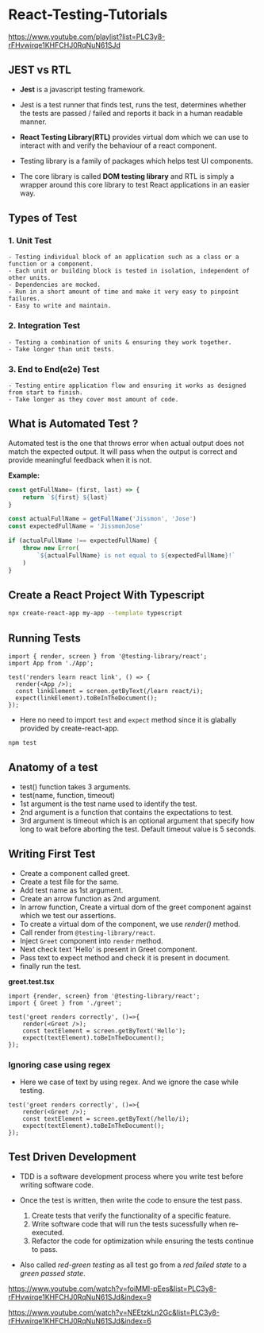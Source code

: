 # React-Testing-Tutorials
https://www.youtube.com/playlist?list=PLC3y8-rFHvwirqe1KHFCHJ0RqNuN61SJd

## JEST vs RTL

- **Jest** is a javascript testing framework.
- Jest is a test runner that finds test, runs the test, determines whether the tests are passed / failed and reports it back in a human readable manner.

- **React Testing Library(RTL)** provides virtual dom which we can use to interact with and verify the behaviour of a react component. 
- Testing library is a family of packages which helps test UI components.
- The core library is called **DOM testing library** and RTL is simply a wrapper around this core library to test React applications in an easier way.

## Types of Test

### 1. Unit Test

    - Testing individual block of an application such as a class or a function or a component.
    - Each unit or building block is tested in isolation, independent of other units.
    - Dependencies are mocked.
    - Run in a short amount of time and make it very easy to pinpoint failures.
    - Easy to write and maintain.

### 2. Integration Test

    - Testing a combination of units & ensuring they work together.
    - Take longer than unit tests.

### 3. End to End(e2e) Test

    - Testing entire application flow and ensuring it works as designed from start to finish.
    - Take longer as they cover most amount of code.


## What is Automated Test ?

Automated test is the one that throws error when actual output does not match the expected output. It will pass when the output is correct and provide meaningful feedback when it is not.

**Example:**

```js
const getFullName= (first, last) => {
    return `${first} ${last}`
}

const actualFullName = getFullName('Jissmon', 'Jose')
const expectedFullName = 'JissmonJose'

if (actualFullName !== expectedFullName) {
    throw new Error(
        `${actualFullName} is not equal to ${expectedFullName}!`
    )
}
```

## Create a React Project With Typescript

```bash
npx create-react-app my-app --template typescript
```

## Running Tests

```tsx
import { render, screen } from '@testing-library/react';
import App from './App';

test('renders learn react link', () => {
  render(<App />);
  const linkElement = screen.getByText(/learn react/i);
  expect(linkElement).toBeInTheDocument();
});
```
- Here no need to import `test` and `expect` method since it is glabally provided by create-react-app.


```bash
npm test
```

## Anatomy of a test

- test() function takes 3 arguments.
- test(name, function, timeout)
- 1st argument is the test name used to identify the test.
- 2nd argument is a function that contains the expectations to test.
- 3rd argument is timeout which is an optional argument that specify how long to wait before aborting the test. Default timeout value is 5 seconds.


## Writing First Test

- Create a component called greet.
- Create a test file for the same.
- Add test name as 1st argument.
- Create an arrow function as 2nd argument.
- In arrow function, Create a virtual dom of the greet component against which we test our assertions.
- To create a virtual dom of the component, we use
*render()* method.
- Call render from `@testing-library/react`.
- Inject `Greet` component into `render` method.
- Next check text 'Hello' is present in Greet component.
- Pass text to expect method and check it is present in document.
- finally run the test.

**greet.test.tsx**

```tsx
import {render, screen} from '@testing-library/react';
import { Greet } from './greet';

test('greet renders correctly', ()=>{
    render(<Greet />);
    const textElement = screen.getByText('Hello');
    expect(textElement).toBeInTheDocument();
});
```


### Ignoring case using regex

- Here we case of text by using regex. And we ignore the case while testing.

```tsx
test('greet renders correctly', ()=>{
    render(<Greet />);
    const textElement = screen.getByText(/hello/i);
    expect(textElement).toBeInTheDocument();
});
```

## Test Driven Development

- TDD is a software development process where you write test before writing software code.
- Once the test is written, then write the code to ensure the test pass.

    1. Create tests that verify the functionality of a specific feature.
    2. Write software code that will run the tests sucessfully when re-executed.
    3. Refactor the code for optimization while ensuring the tests continue to pass.

- Also called *red-green testing* as all test go from a *red failed state* to a *green passed state*.

<!-- time: 1: 30 -->
https://www.youtube.com/watch?v=foiMMI-pEes&list=PLC3y8-rFHvwirqe1KHFCHJ0RqNuN61SJd&index=9




https://www.youtube.com/watch?v=NEEtzkLn2Gc&list=PLC3y8-rFHvwirqe1KHFCHJ0RqNuN61SJd&index=6

